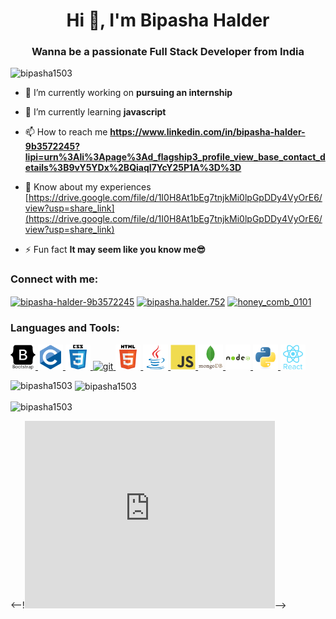 
<h1 align="center">Hi 👋, I'm Bipasha Halder</h1>
<h3 align="center">Wanna be a passionate Full Stack Developer from India</h3>
<!--<img align="right" alt="coding gif" width="400" src="https://dribbble.com/shots/15215756-Coding-Animation-Concept">-->
<p align="left"> <img src="https://komarev.com/ghpvc/?username=bipasha1503&label=Profile%20views&color=0e75b6&style=flat" alt="bipasha1503" /> </p>

- 🔭 I’m currently working on **pursuing an internship**

- 🌱 I’m currently learning **javascript**

- 📫 How to reach me **https://www.linkedin.com/in/bipasha-halder-9b3572245?lipi=urn%3Ali%3Apage%3Ad_flagship3_profile_view_base_contact_details%3B9vY5YDx%2BQiaqI7YcY25P1A%3D%3D**

- 📄 Know about my experiences [https://drive.google.com/file/d/1I0H8At1bEg7tnjkMi0lpGpDDy4VyOrE6/view?usp=share_link](https://drive.google.com/file/d/1I0H8At1bEg7tnjkMi0lpGpDDy4VyOrE6/view?usp=share_link)

- ⚡ Fun fact **It may seem like you know me😎**

<h3 align="left">Connect with me:</h3>
<p align="left">
<a href="https://linkedin.com/in/bipasha-halder-9b3572245" target="blank"><img align="center" src="https://raw.githubusercontent.com/rahuldkjain/github-profile-readme-generator/master/src/images/icons/Social/linked-in-alt.svg" alt="bipasha-halder-9b3572245" height="30" width="40" /></a>
<a href="https://fb.com/bipasha.halder.752" target="blank"><img align="center" src="https://raw.githubusercontent.com/rahuldkjain/github-profile-readme-generator/master/src/images/icons/Social/facebook.svg" alt="bipasha.halder.752" height="30" width="40" /></a>
<a href="https://instagram.com/honey_comb_0101" target="blank"><img align="center" src="https://raw.githubusercontent.com/rahuldkjain/github-profile-readme-generator/master/src/images/icons/Social/instagram.svg" alt="honey_comb_0101" height="30" width="40" /></a>
</p>

<h3 align="left">Languages and Tools:</h3>
<p align="left"> <a href="https://getbootstrap.com" target="_blank" rel="noreferrer"> <img src="https://raw.githubusercontent.com/devicons/devicon/master/icons/bootstrap/bootstrap-plain-wordmark.svg" alt="bootstrap" width="40" height="40"/> </a> <a href="https://www.cprogramming.com/" target="_blank" rel="noreferrer"> <img src="https://raw.githubusercontent.com/devicons/devicon/master/icons/c/c-original.svg" alt="c" width="40" height="40"/> </a> <a href="https://www.w3schools.com/css/" target="_blank" rel="noreferrer"> <img src="https://raw.githubusercontent.com/devicons/devicon/master/icons/css3/css3-original-wordmark.svg" alt="css3" width="40" height="40"/> </a> <a href="https://git-scm.com/" target="_blank" rel="noreferrer"> <img src="https://www.vectorlogo.zone/logos/git-scm/git-scm-icon.svg" alt="git" width="40" height="40"/> </a> <a href="https://www.w3.org/html/" target="_blank" rel="noreferrer"> <img src="https://raw.githubusercontent.com/devicons/devicon/master/icons/html5/html5-original-wordmark.svg" alt="html5" width="40" height="40"/> </a> <a href="https://www.java.com" target="_blank" rel="noreferrer"> <img src="https://raw.githubusercontent.com/devicons/devicon/master/icons/java/java-original.svg" alt="java" width="40" height="40"/> </a> <a href="https://developer.mozilla.org/en-US/docs/Web/JavaScript" target="_blank" rel="noreferrer"> <img src="https://raw.githubusercontent.com/devicons/devicon/master/icons/javascript/javascript-original.svg" alt="javascript" width="40" height="40"/> </a> <a href="https://www.mongodb.com/" target="_blank" rel="noreferrer"> <img src="https://raw.githubusercontent.com/devicons/devicon/master/icons/mongodb/mongodb-original-wordmark.svg" alt="mongodb" width="40" height="40"/> </a> <a href="https://nodejs.org" target="_blank" rel="noreferrer"> <img src="https://raw.githubusercontent.com/devicons/devicon/master/icons/nodejs/nodejs-original-wordmark.svg" alt="nodejs" width="40" height="40"/> </a> <a href="https://www.python.org" target="_blank" rel="noreferrer"> <img src="https://raw.githubusercontent.com/devicons/devicon/master/icons/python/python-original.svg" alt="python" width="40" height="40"/> </a> <a href="https://reactjs.org/" target="_blank" rel="noreferrer"> <img src="https://raw.githubusercontent.com/devicons/devicon/master/icons/react/react-original-wordmark.svg" alt="react" width="40" height="40"/> </a> </p>

<p><img align="left" src="https://github-readme-stats.vercel.app/api/top-langs?username=bipasha1503&show_icons=true&locale=en&layout=compact" alt="bipasha1503" /></p>

<p>&nbsp;<img align="center" src="https://github-readme-stats.vercel.app/api?username=bipasha1503&show_icons=true&locale=en" alt="bipasha1503" /></p>

<p><img align="center" src="https://github-readme-streak-stats.herokuapp.com/?user=bipasha1503&" alt="bipasha1503" /></p>

<--!<iframe src="https://www.google.com/maps/embed?pb=!1m14!1m12!1m3!1d34654.10681615152!2d88.26258870101738!3d24.08164407333716!2m3!1f0!2f0!3f0!3m2!1i1024!2i768!4f13.1!5e0!3m2!1sen!2sin!4v1670856308955!5m2!1sen!2sin" width="400" height="300" style="border:0;" allowfullscreen="" loading="lazy" referrerpolicy="no-referrer-when-downgrade"></iframe>-->
